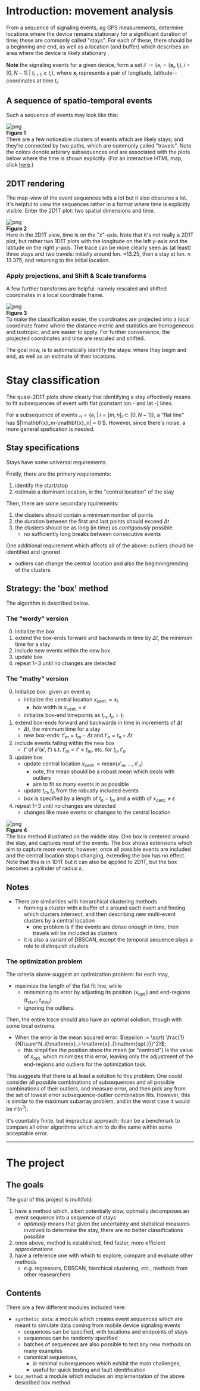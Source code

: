 # Introduction: movement analysis

From a sequence of signaling events, _eg_ GPS measurements, determine locations where the device remains stationary for a significant duration of time; these are commonly called "stays". 
For each of these, there should be a beginning and end, as well as a location (and buffer) which describes an area where the device is likely stationary . 


**Note** the signaling events for a given device, form a set $\mathcal{E} :=  \{e_i = (\mathbf{x}_i, t_i), i=[0,N-1] \; | \; t_{i+1}\geq t_i\}$, where $\mathbf{x}_i$ represents a pair of longitude, latitude--coordinates at time $t_i$.

## A sequence of spatio-temporal events

Such a sequence of events may look like this:

![png](./docs/illustration/map.png)
<br/> 
**Figure 1** 
<br/> 
There are a few noticeable clusters of events which are likely stays; and they're connected by two paths, which are commonly called "travels".
Note the colors denote arbirary subsequences and are associated with the plots below where the time is shown explicitly.
(For an interactive HTML map, click [here](file:///home/sandm/Notebooks/stay_classification/docs/illustration/map.html).)

## 2D1T rendering

The map-view of the event sequences tells a lot but it also obscures a lot. It's helpful to view the sequences rather in a format where time is explicitly visible.
Enter the 2D1T plot: two spatial dimensions and time.


![png](./docs/illustration/output_20_0.png)
<br/> 
**Figure 2** 
<br/> 
Here in the 2D1T view, time is on the "$x$"-axis. Note that it's not really a 2D1T plot, but rather two 1D1T plots with the longitude on the left $y$-axis and the latitude on the right $y$-axis. The trace can be more clearly seen as (at least) three stays and two travels: initially around lon. $\approx$13.25, then a stay at lon. $\approx$ 13.375, and returning to the initial location. 

### Apply projections, and Shift & Scale transforms

A few further transforms are helpful: namely rescaled and shifted coordinates in a local coordinate frame.

![png](./docs/illustration/output_23_0.png)
<br/> 
**Figure 3** 
<br/> 
To make the classification easier, the coordinates are projected into a local coordinate frame where the distance metric and statistics are homogeneous and isotropic, and are easier to apply. For further convenience, the projected coordinates and time are rescaled and shifted.

The goal now, is to automatically identify the stays: where they begin and end, as well as an estimate of their locations.


# Stay classification

The quasi-2D1T plots show clearly that identifying a stay effectively means to fit subsequences of event with flat (constant lon.- and lat.-) lines.

For a subsequence of events $\mathcal{s}_l =  \{e_i \; | \; i = [m,n]_l \subset [0,N-1]\}$, a "flat line" has $|\mathbf{x}_m-\mathbf{x}_n| = 0 $. However, since there's noise, a more general spefication is needed.

## Stay specifications

Stays have some universal requirements.

Firstly, there are the primary requirements:
1. identify the start/stop
2. estimate a dominant location, _ie_ the "central location" of the stay

Then, there are some secondary rquirements:
1. the clusters should contain a minimum number of points
2. the duration between the first and last points should exceed $\Delta t$
3. the clusters should be as long (in time) as _contiguously_ possible
    * no sufficiently long breaks between consecutive events

One additional requirement which affects all of the above: outliers should be identified and ignored
* outliers can change the central location and also the beginning/ending of the clusters

## Strategy: the 'box' method

The algorithm is described below. 

### The "wordy" version
0. initialize the box
1. extend the box-ends forward and backwards in time by $\Delta t$, the minimum time for a stay
2. include new events within the new box
3. update box
4. repeat 1$-$3 until no changes are detected 

### The "mathy" version
0. Initialize box: given an event $e_i$
    * initialize the central location $x_{\mathrm{cent.}} = x_i$
        * box width is  $x_{\mathrm{cent.}} \pm \varepsilon$
    * initialize box-end timepoints as $t_m , t_n = t_i$ 
1. extend box-ends forward and backwards in time in increments of $\Delta t$
    * $\Delta t$, the minimum time for a stay
    * new box-ends: $t'_m = t_m - \Delta t$ and $t'_n = t_n + \Delta t$
2. include events falling within the new box
    * $t'$ of $e'(\mathbf{x}',t')$ s.t. $t'_m < t' \leq t_m$, etc. for $t_n, t'_n$
3. update box
    * update central location $x_{\mathrm{cent.}} = \mathrm{mean}(x'_m, \dots, x'_n)$
        * note, the mean should be a robust mean which deals with outliers
        * aim to fit as many events in as possible
    * update $t_m, t_n$ from the robustly included events
    * box is specified by a length of $t_n - t_m$ and a width of $x_{\mathrm{cent.}} \pm \varepsilon$
4. repeat 1$-$3 until no changes are detected
    * changes like more events or changes to the central location

![png](./docs/illustration/output_25_0.png)
<br/> 
**Figure 4** 
<br/> 
The box method illustrated on the middle stay. One box is centered around the stay, and captures most of the events. The box shows extensions which aim to capture more events; however, once all possible events are included and the central location stops changing, extending the box has no effect. Note that this is in 1D1T but it can also be applied to 2D1T, but the box becomes a cylinder of radius $\varepsilon$.

## Notes
* There are similarities with hierarchical clustering methods
    * forming a cluster with a buffer of $\varepsilon$ around each event and finding which clusters intersect, and then describing new multi-event clusters by a central location
        * one problem is if the events are dense enough in time, then travels will be included as clusters
    * it is also a variant of DBSCAN, except the temporal sequence plays a role to distinquish clusters

### The optimization problem 

The criteria above suggest an optimization problem: for each stay, 
* maximize the length of the flat fit line, while 
    * mimimizing its error by adjusting its position ($\mathrm{x}_{\mathrm{opt.}}$) and end-regions ($t_{\mathrm{start}}, t_{\mathrm{stop}}$)
    * ignoring the outliers.

Then, the entire trace should also have an optimal solution, though with some local extrema.

* When the error is the mean squared error: $\epsilon := \sqrt{ \frac{1}{N}\sum^N_i(\mathrm{x}_i-\mathrm{x}_{\mathrm{opt.}})^2}$; 
    * this simplifies the position since the mean (or "centroid") is the value of $\mathrm{x}_{\mathrm{opt.}}$ which minimizes this error, leaving only the adjustment of the end-regions and outliers for the optimization task.

This suggests that there is at least a solution to this problem: 
One could consider all possible combinations of subsequences and all possible combinations of their outliers, and measure error, and then pick any from the set of lowest error subsequence-outlier combination fits. However, this is similar to the maximum subarray problem, and in the worst case it would be $\mathcal{O}(n^3)$.

It's countably finite, but impractical approach; itcan be a benchmark to compare all other algorithms which aim to do the same within some acceptable error.

--- 

# The project

## The goals

The goal of this project is multifold:
1. have a method which, albeit potentially slow, optimally decomposes an event sequence into a sequence of stays
    * _optimally_ means that given the uncertainty and statistical measures involved to determine the stay, there are no better classifications possible
2. once above, method is established, find faster, more efficient approximations
3. have a reference one with which to explore, compare and evaluate other methods
    * _e.g._ regressors, DBSCAN, hierchical clustering, _etc._, methods from other reasearchers

## Contents

There are a few different modules included here:
* `synthetic_data`: a module which creates event sequences which are meant to simulate data coming from mobile device signaling events
    * sequences can be specified, with locations and endpoints of stays
    * sequences can be randomly specified
    * batches of sequences are also possible to test any new methods on many examples
    * canonical sequences, 
        * _ie_ minimal subsequences which exhibit the main challenges, 
        * useful for quick testing and fault identification
* `box_method`: a module which includes an implementation of the above described box method

